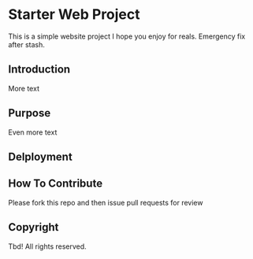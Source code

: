 # Starter Web Project

This is a simple website project  I hope you enjoy for reals. Emergency fix after stash.

## Introduction

More text

## Purpose

Even more text

## Delployment

## How To Contribute

Please fork this repo and then issue pull requests for review

## Copyright

Tbd! All rights reserved.